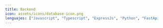 ```yaml
---
title: Backend
icon: assets/icons/database-icon.png
lenguajes: ["Javascript", "Typescript", "ExpressJs", "Python", "FastApi", "Django", "Go", "Gin", Fiber]
---
```

